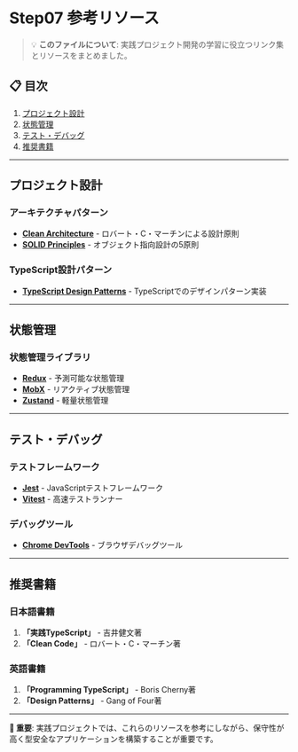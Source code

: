 # Step07 参考リソース

> 💡 **このファイルについて**: 実践プロジェクト開発の学習に役立つリンク集とリソースをまとめました。

## 📋 目次
1. [プロジェクト設計](#プロジェクト設計)
2. [状態管理](#状態管理)
3. [テスト・デバッグ](#テストデバッグ)
4. [推奨書籍](#推奨書籍)

---

## プロジェクト設計

### アーキテクチャパターン
- **[Clean Architecture](https://blog.cleancoder.com/uncle-bob/2012/08/13/the-clean-architecture.html)** - ロバート・C・マーチンによる設計原則
- **[SOLID Principles](https://en.wikipedia.org/wiki/SOLID)** - オブジェクト指向設計の5原則

### TypeScript設計パターン
- **[TypeScript Design Patterns](https://refactoring.guru/design-patterns/typescript)** - TypeScriptでのデザインパターン実装

---

## 状態管理

### 状態管理ライブラリ
- **[Redux](https://redux.js.org/)** - 予測可能な状態管理
- **[MobX](https://mobx.js.org/)** - リアクティブ状態管理
- **[Zustand](https://github.com/pmndrs/zustand)** - 軽量状態管理

---

## テスト・デバッグ

### テストフレームワーク
- **[Jest](https://jestjs.io/)** - JavaScriptテストフレームワーク
- **[Vitest](https://vitest.dev/)** - 高速テストランナー

### デバッグツール
- **[Chrome DevTools](https://developers.google.com/web/tools/chrome-devtools)** - ブラウザデバッグツール

---

## 推奨書籍

### 日本語書籍
1. **「実践TypeScript」** - 吉井健文著
2. **「Clean Code」** - ロバート・C・マーチン著

### 英語書籍
1. **「Programming TypeScript」** - Boris Cherny著
2. **「Design Patterns」** - Gang of Four著

---

**🌟 重要**: 実践プロジェクトでは、これらのリソースを参考にしながら、保守性が高く型安全なアプリケーションを構築することが重要です。